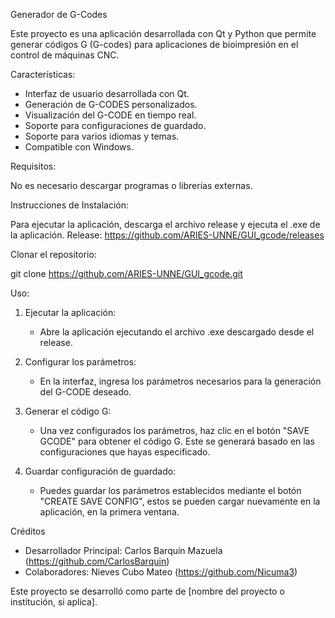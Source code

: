 Generador de G-Codes

Este proyecto es una aplicación desarrollada con Qt y Python que permite generar códigos G (G-codes) para aplicaciones de bioimpresión en el control de máquinas CNC.


Características:

- Interfaz de usuario desarrollada con Qt.
- Generación de G-CODES personalizados.
- Visualización del G-CODE en tiempo real.
- Soporte para configuraciones de guardado.
- Soporte para varios idiomas y temas.
- Compatible con Windows.


Requisitos:

No es necesario descargar programas o librerías externas.


Instrucciones de Instalación:

Para ejecutar la aplicación, descarga el archivo release y ejecuta el .exe de la aplicación.
Release: https://github.com/ARIES-UNNE/GUI_gcode/releases


Clonar el repositorio:

git clone https://github.com/ARIES-UNNE/GUI_gcode.git


Uso:

1. Ejecutar la aplicación:
   - Abre la aplicación ejecutando el archivo .exe descargado desde el release.
   
2. Configurar los parámetros:
   - En la interfaz, ingresa los parámetros necesarios para la generación del G-CODE deseado. 

3. Generar el código G:
   - Una vez configurados los parámetros, haz clic en el botón "SAVE GCODE" para obtener el código G. Este se generará basado en las configuraciones que hayas especificado.

4. Guardar configuración de guardado:
   - Puedes guardar los parámetros establecidos mediante el botón "CREATE SAVE CONFIG", estos se pueden cargar nuevamente en la aplicación, en la primera ventana.


Créditos

- Desarrollador Principal: Carlos Barquín Mazuela (https://github.com/CarlosBarquin)
- Colaboradores: Nieves Cubo Mateo (https://github.com/Nicuma3)
  
Este proyecto se desarrolló como parte de [nombre del proyecto o institución, si aplica].


